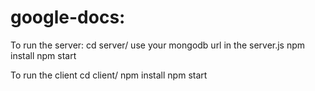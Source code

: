 # google-docs:

To run the server:
cd server/
use your mongodb url in the server.js
npm install
npm start

To run the client
cd client/
npm install npm start

